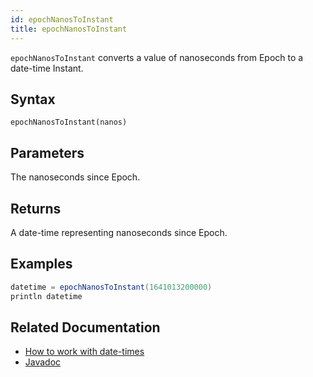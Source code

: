 ```yaml
---
id: epochNanosToInstant
title: epochNanosToInstant
---
```


`epochNanosToInstant` converts a value of nanoseconds from Epoch to a date-time Instant.

## Syntax

```
epochNanosToInstant(nanos)
```

## Parameters

<ParamTable>
<Param name="nanos" type="long">

The nanoseconds since Epoch.

</Param>
</ParamTable>

## Returns

A date-time representing nanoseconds since Epoch.

## Examples

```groovy order=null
datetime = epochNanosToInstant(1641013200000)
println datetime
```

## Related Documentation

- [How to work with date-times](../../../how-to-guides/work-with-date-time.md)
- [Javadoc](<https://deephaven.io/core/javadoc/io/deephaven/time/DateTimeUtils.html#epochNanosToInstant(long)>)
